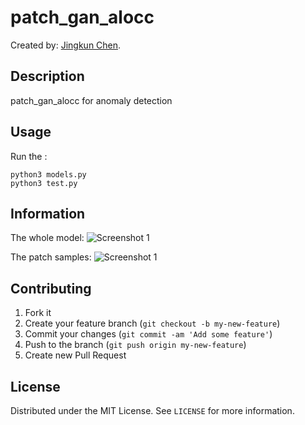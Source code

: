 # patch_gan_alocc
<!-- If you'd like to use a logo instead uncomment this code and remove the text above this line

  ![Logo](http://blog.ebuystorm.com/aboutme/avatar.png)

-->

Created by: [Jingkun Chen](http://blog.ebuystorm.com/aboutme.html).

## Description
 patch_gan_alocc for anomaly detection


## Usage

Run the :

```erb
python3 models.py 
python3 test.py
```

## Information

The whole model:
![Screenshot 1](http://blog.ebuystorm.com/file/image/patch_gan_alocc_model.png)

The patch samples:
![Screenshot 1](http://blog.ebuystorm.com/file/image/patch_gan_alocc_sample.png)

## Contributing

1. Fork it
2. Create your feature branch (`git checkout -b my-new-feature`)
3. Commit your changes (`git commit -am 'Add some feature'`)
4. Push to the branch (`git push origin my-new-feature`)
5. Create new Pull Request


<!-- LICENSE -->
## License

Distributed under the MIT License. See `LICENSE` for more information.

